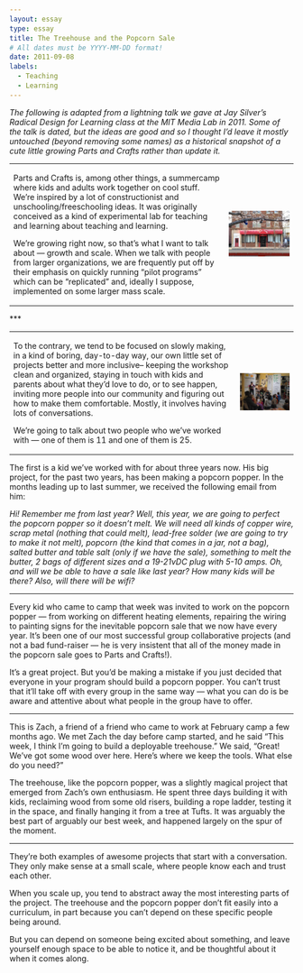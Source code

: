 ```yaml
---
layout: essay
type: essay
title: The Treehouse and the Popcorn Sale
# All dates must be YYYY-MM-DD format!
date: 2011-09-08
labels:
  - Teaching
  - Learning
---
```


_The following is adapted from a lightning talk we gave at Jay Silver’s Radical Design for Learning class at the MIT Media Lab in 2011.  Some of the talk is dated, but the ideas are good and so I thought I’d leave it mostly untouched (beyond removing some names) as a historical snapshot of a cute little growing Parts and Crafts rather than update it._

<table border="0">
<tr>
  <td>
    <p>
Parts and Crafts is, among other things, a summercamp where kids and adults work together on cool stuff.  We’re inspired by a lot of constructionist and unschooling/freeschooling ideas.  It was originally conceived as a kind of experimental lab for teaching and learning about teaching and learning.
    </p>
    <p>
We’re growing right now, so that’s what I want to talk about — growth and scale. When we talk with people from larger organizations, we are frequently put off by their emphasis on quickly running “pilot programs” which can be “replicated” and, ideally I suppose, implemented on some larger mass scale.
    </p>
  </td>
  <td>
    <img src="/images/welcome-to-part-and-crafts.jpg"/>
  </td>
</tr>
</table>
***
<table>
  <tr>
    <td>
      <p>
To the contrary, we tend to be focused on slowly making, in a kind of boring, day-to-day way, our own little set of projects better and more inclusive– keeping the workshop clean and organized, staying in touch with kids and parents about what they’d love to do, or to see happen, inviting more people into our community and figuring out how to make them comfortable. Mostly, it involves having lots of conversations.
      </p>
<p>
  We’re going to talk about two people who we’ve worked with — one of them is 11 and one of them is 25.
      </p>
    </td>
    <td>
      <img src = "/images/img1.png"/>
    </td>
</table>

The first is a kid we’ve worked with for about three years now. His big project, for the past two years, has been making a popcorn popper. In the months leading up to last summer, we received the following email from him:

_Hi! Remember me from last year? Well, this year, we are going to perfect the popcorn popper so it doesn’t melt. We will need all kinds of copper wire, scrap metal (nothing that could melt), lead-free solder (we are going to try to make it not melt), popcorn (the kind that comes in a jar, not a bag), salted butter and table salt (only if we have the sale), something to melt the butter, 2 bags of different sizes and a 19-21vDC plug with 5-10 amps. Oh, and will we be able to have a sale like last year? How many kids will be there? Also, will there will be wifi?_

***

Every kid who came to camp that week was invited to work on the popcorn popper — from working on different heating elements, repairing the wiring to painting signs for the inevitable popcorn sale that we now have every year. It’s been one of our most successful group collaborative projects (and not a bad fund-raiser — he is very insistent that all of the money made in the popcorn sale goes to Parts and Crafts!).

It’s a great project. But you’d be making a mistake if you just decided that everyone in your program should build a popcorn popper. You can’t trust that it’ll take off with every group in the same way — what you can do is be aware and attentive about what people in the group have to offer.

***

This is Zach, a friend of a friend who came to work at February camp a few months ago. We met Zach the day before camp started, and he said “This week, I think I’m going to build a deployable treehouse.” We said, “Great! We’ve got some wood over here. Here’s where we keep the tools. What else do you need?”

The treehouse, like the popcorn popper, was a slightly magical project that emerged from Zach’s own enthusiasm. He spent three days building it with kids, reclaiming wood from some old risers, building a rope ladder, testing it in the space, and finally hanging it from a tree at Tufts. It was arguably the best part of arguably our best week, and happened largely on the spur of the moment.

***

They’re both examples of awesome projects that start with a conversation. They only make sense at a small scale, where people know each and trust each other.  

When you scale up, you tend to abstract away the most interesting parts of the project.  The treehouse and the popcorn popper don’t fit easily into a curriculum, in part because you can’t depend on these specific people being around.

But you can depend on someone being excited about something, and leave yourself enough space to be able to notice it, and be thoughtful about it when it comes along.


